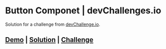 # Button Componet | devChallenges.io

Solution for a challenge from [devChallenge.io](https://devchallenges.io/).

## [Demo](https://joaopaulosf.github.io/buttonComponent-devChallenges.io/) <span> | </span> [Solution](https://github.com/joaopaulosf/buttonComponent-devChallenges.io)  <span> | </span> [Challenge](https://devchallenges.io/challenges/ohgVTyJCbm5OZyTB2gNY)



